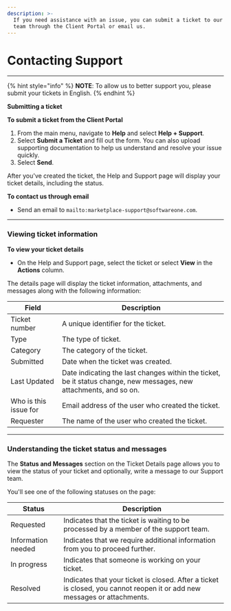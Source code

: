 ```yaml
---
description: >-
  If you need assistance with an issue, you can submit a ticket to our Support
  team through the Client Portal or email us.
---
```


# Contacting Support

***

{% hint style="info" %}
**NOTE**: To allow us to better support you, please submit your tickets in English.
{% endhint %}

**Submitting a ticket**

**To submit a ticket from the Client Portal**

1. From the main menu, navigate to **Help** and select **Help + Support**.
2. Select **Submit a Ticket** and fill out the form. You can also upload supporting documentation to help us understand and resolve your issue quickly.
3. Select **Send**.

After you've created the ticket,  the Help and Support page will display your ticket details, including the status.

**To contact us through email**

* Send an email to `mailto:marketplace-support@softwareone.com`.

***

### Viewing ticket information

**To view your ticket details**

* On the Help and Support page, select the ticket or select **View** in the **Actions** column.

The details page will display the ticket information, attachments, and messages along with the following information:

| Field                 | Description                                                                                                        |
| --------------------- | ------------------------------------------------------------------------------------------------------------------ |
| Ticket number         | A unique identifier for the ticket.                                                                                |
| Type                  | The type of ticket.                                                                                                |
| Category              | The category of the ticket.                                                                                        |
| Submitted             | Date when the ticket was created.                                                                                  |
| Last Updated          | Date indicating the last changes within the ticket, be it status change, new messages, new attachments, and so on. |
| Who is this issue for | Email address of the user who created the ticket.                                                                  |
| Requester             | The name of the user who created the ticket.                                                                       |

***

### Understanding the ticket status and messages

The **Status and Messages** section on the Ticket Details page allows you to view the status of your ticket and optionally, write a message to our Support team.&#x20;

You'll see one of the following statuses on the page:

| Status             | Description                                                                                                              |
| ------------------ | ------------------------------------------------------------------------------------------------------------------------ |
| Requested          | Indicates that the ticket is waiting to be processed by a member of the support team.                                    |
| Information needed | Indicates that we require additional information from you to proceed further.                                            |
| In progress        | Indicates that someone is working on your ticket.                                                                        |
| Resolved           | Indicates that your ticket is closed. After a ticket is closed, you cannot reopen it or add new messages or attachments. |
